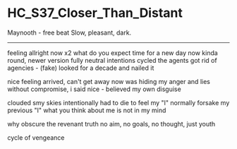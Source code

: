# HC_S37_Closer_Than_Distant

Maynooth - free beat
Slow, pleasant, dark.

---

feeling allright now x2
what do you expect
time for a new day now
kinda round, newer version
fully neutral intentions
cycled the agents
got rid of agencies - (fake)
looked for a decade and nailed it

nice feeling arrived, can't get away now
was hiding my anger and lies
without compromise, i said nice - 
believed my own disguise

clouded smy skies intentionally
had to die to feel my "I" normally
forsake my previous "I"
what you think about me is not in my mind

why obscure the revenant truth
no aim, no goals, no thought, just youth

cycle of vengeance



